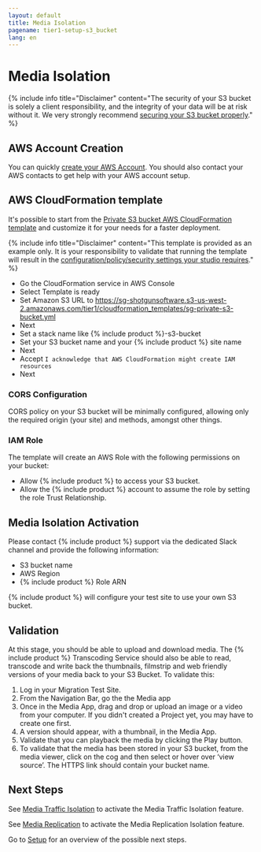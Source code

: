 ```yaml
---
layout: default
title: Media Isolation
pagename: tier1-setup-s3_bucket
lang: en
---
```


# Media Isolation

{% include info title="Disclaimer" content="The security of your S3 bucket is solely a client responsibility, and the integrity of your data will be at risk without it. We very strongly recommend [securing your S3 bucket properly](https://aws.amazon.com/premiumsupport/knowledge-center/secure-s3-resources/)." %}

## AWS Account Creation

You can quickly [create your AWS Account](https://aws.amazon.com/premiumsupport/knowledge-center/create-and-activate-aws-account/).
You should also contact your AWS contacts to get help with your AWS account setup.

## AWS CloudFormation template

It's possible to start from the [Private S3 bucket AWS CloudFormation template](https://sg-shotgunsoftware.s3-us-west-2.amazonaws.com/tier1/cloudformation_templates/sg-private-s3-bucket.yml) and customize it for your needs for a faster deployment.

{% include info title="Disclaimer" content="This template is provided as an example only. It is your responsibility to validate that running the template will result in the [configuration/policy/security settings your studio requires](https://aws.amazon.com/premiumsupport/knowledge-center/secure-s3-resources/)." %}

  * Go the CloudFormation service in AWS Console
  * Select Template is ready
  * Set Amazon S3 URL to https://sg-shotgunsoftware.s3-us-west-2.amazonaws.com/tier1/cloudformation_templates/sg-private-s3-bucket.yml
  * Next
  * Set a stack name like {% include product %}-s3-bucket
  * Set your S3 bucket name and your {% include product %} site name
  * Next
  * Accept `I acknowledge that AWS CloudFormation might create IAM resources`
  * Next

### CORS Configuration

CORS policy on your S3 bucket will be minimally configured, allowing only the required origin (your site) and methods, amongst other things.

### IAM Role

The template will create an AWS Role with the following permissions on your bucket:

* Allow {% include product %} to access your S3 bucket.
* Allow the {% include product %} account to assume the role by setting the role Trust Relationship.

## Media Isolation Activation

Please contact {% include product %} support via the dedicated Slack channel and provide the following information:
  * S3 bucket name
  * AWS Region
  * {% include product %} Role ARN

{% include product %} will configure your test site to use your own S3 bucket.

## Validation

At this stage, you should be able to upload and download media. The {% include product %} Transcoding Service should also be able to read, transcode and write back the thumbnails, filmstrip and web friendly versions of your media back to your S3 Bucket. To validate this:

1. Log in your Migration Test Site.
2. From the Navigation Bar, go the the Media app
3. Once in the Media App, drag and drop or upload an image or a video from your computer. If you didn't created a Project yet, you may have to create one first.
4. A version should appear, with a thumbnail, in the Media App.
5. Validate that you can playback the media by clicking the Play button.
6. To validate that the media has been stored in your S3 bucket, from the media viewer, click on the cog and then select or hover over ‘view source’. The HTTPS link should contain your bucket name.

## Next Steps

See [Media Traffic Isolation](./media_segregation.md) to activate the Media Traffic Isolation feature.

See [Media Replication](./s3_replication.md) to activate the Media Replication Isolation feature.

Go to [Setup](./setup.md) for an overview of the possible next steps.

